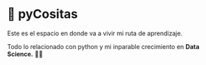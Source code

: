 #  **pyCositas** 
Este es el espacio en donde va a vivir mi ruta de aprendizaje.

Todo lo relacionado con python y mi inparable crecimiento en **Data Science.** 👨‍🎓
